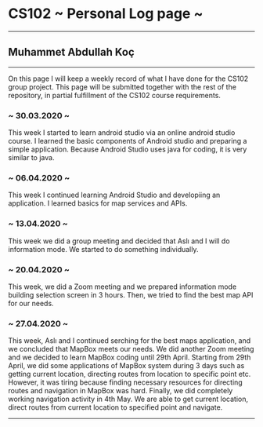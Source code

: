 # CS102 ~ Personal Log page ~
****
## Muhammet Abdullah Koç
****

On this page I will keep a weekly record of what I have done for the CS102 group project. This page will be submitted together with the rest of the repository, in partial fulfillment of the CS102 course requirements.

### ~ 30.03.2020 ~
This week I started to learn android studio via an online android studio course. I learned the basic components of Android studio and preparing a simple application. Because Android Studio uses java for coding, it is very similar to java.

### ~ 06.04.2020 ~
This week I continued learning Android Studio and developiing an application. I learned basics for map services and APIs.

### ~ 13.04.2020 ~
This week we did a group meeting and decided that Aslı and I will do information mode. We started to do something individually.

### ~ 20.04.2020 ~
This week, we did a Zoom meeting and we prepared information mode building selection screen in 3 hours. Then, we tried to find the best map API for our needs.

### ~ 27.04.2020 ~
This week, Aslı and I continued serching for the best maps application, and we concluded that MapBox meets our needs. We did another Zoom meeting and we decided to learn MapBox coding until 29th April. Starting from 29th April, we did some applications of MapBox system during 3 days such as getting current location, directing routes from location to specific point etc. However, it was tiring because finding necessary resources for directing routes and navigation in MapBox was hard. Finally, we did completely working navigation activity in 4th May. We are able to get current location, direct routes from current location to specified point and navigate.

****
